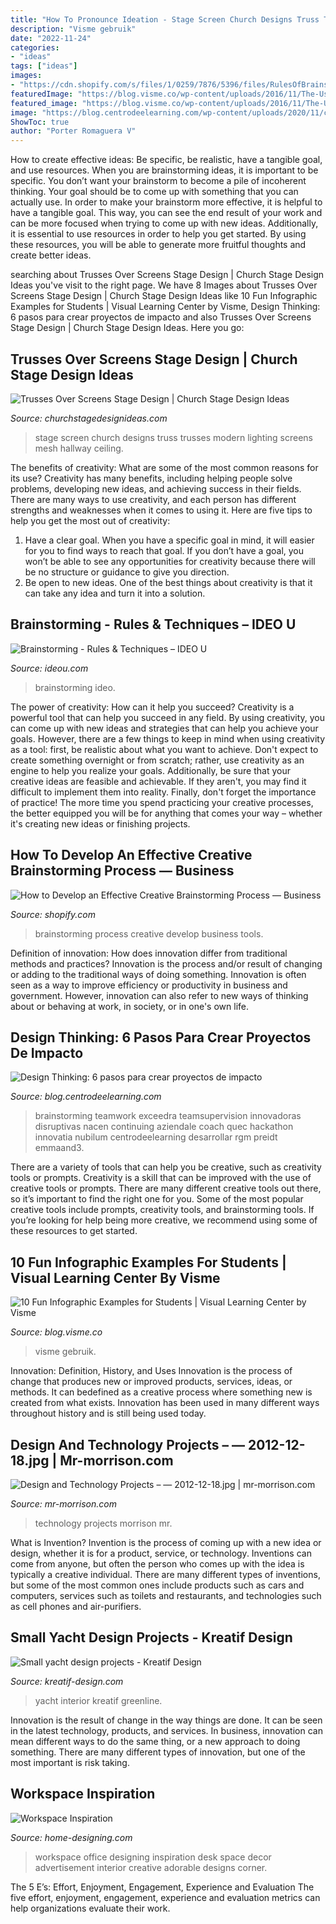 ```yaml
---
title: "How To Pronounce Ideation - Stage Screen Church Designs Truss Trusses Modern Lighting Screens Mesh Hallway Ceiling"
description: "Visme gebruik"
date: "2022-11-24"
categories:
- "ideas"
tags: ["ideas"]
images:
- "https://cdn.shopify.com/s/files/1/0259/7876/5396/files/RulesOfBrainstorming_Aug2020_Poster.jpg"
featuredImage: "https://blog.visme.co/wp-content/uploads/2016/11/The-Use-of-Social-Media-in-School-Infographic-4-199x300.png"
featured_image: "https://blog.visme.co/wp-content/uploads/2016/11/The-Use-of-Social-Media-in-School-Infographic-4-199x300.png"
image: "https://blog.centrodeelearning.com/wp-content/uploads/2020/11/conceptual-for-brainstorming-and-teamwork-WP2UY2T-1024x684.jpg"
ShowToc: true
author: "Porter Romaguera V"
---
```



How to create effective ideas: Be specific, be realistic, have a tangible goal, and use resources.
When you are brainstorming ideas, it is important to be specific. You don’t want your brainstorm to become a pile of incoherent thinking. Your goal should be to come up with something that you can actually use. In order to make your brainstorm more effective, it is helpful to have a tangible goal. This way, you can see the end result of your work and can be more focused when trying to come up with new ideas. Additionally, it is essential to use resources in order to help you get started. By using these resources, you will be able to generate more fruitful thoughts and create better ideas.

	

		
searching about Trusses Over Screens Stage Design | Church Stage Design Ideas you've visit to the right page. We have 8 Images about Trusses Over Screens Stage Design | Church Stage Design Ideas like 10 Fun Infographic Examples for Students | Visual Learning Center by Visme, Design Thinking: 6 pasos para crear proyectos de impacto and also Trusses Over Screens Stage Design | Church Stage Design Ideas. Here you go:
		
    
## Trusses Over Screens Stage Design | Church Stage Design Ideas

<img loading=lazy src="http://www.churchstagedesignideas.com/wp-content/uploads/2013/10/IMG_4307.jpg" onerror="this.onerror=null;this.src='https://tse2.mm.bing.net/th?id=OIP.9eKRub86PFQnjpSFZPQDJQHaE8&amp;pid=15.1';" alt="Trusses Over Screens Stage Design | Church Stage Design Ideas">

_Source: churchstagedesignideas.com_

>stage screen church designs truss trusses modern lighting screens mesh hallway ceiling. 

	

The benefits of creativity: What are some of the most common reasons for its use?
Creativity has many benefits, including helping people solve problems, developing new ideas, and achieving success in their fields. There are many ways to use creativity, and each person has different strengths and weaknesses when it comes to using it. Here are five tips to help you get the most out of creativity: 
1. Have a clear goal. When you have a specific goal in mind, it will easier for you to find ways to reach that goal. If you don’t have a goal, you won’t be able to see any opportunities for creativity because there will be no structure or guidance to give you direction. 
2. Be open to new ideas. One of the best things about creativity is that it can take any idea and turn it into a solution.

    
## Brainstorming - Rules &amp; Techniques – IDEO U

<img loading=lazy src="https://cdn.shopify.com/s/files/1/0259/7876/5396/files/RulesOfBrainstorming_Aug2020_Poster.jpg" onerror="this.onerror=null;this.src='https://tse4.mm.bing.net/th?id=OIP.5KH58egoTAAWroS5DhPU_AHaKe&amp;pid=15.1';" alt="Brainstorming - Rules &amp; Techniques – IDEO U">

_Source: ideou.com_

>brainstorming ideo. 

	

The power of creativity: How can it help you succeed?
Creativity is a powerful tool that can help you succeed in any field. By using creativity, you can come up with new ideas and strategies that can help you achieve your goals. However, there are a few things to keep in mind when using creativity as a tool: first, be realistic about what you want to achieve. Don't expect to create something overnight or from scratch; rather, use creativity as an engine to help you realize your goals. Additionally, be sure that your creative ideas are feasible and achievable. If they aren't, you may find it difficult to implement them into reality. Finally, don't forget the importance of practice! The more time you spend practicing your creative processes, the better equipped you will be for anything that comes your way – whether it's creating new ideas or finishing projects.

    
## How To Develop An Effective Creative Brainstorming Process — Business

<img loading=lazy src="https://cdn.shopify.com/s/files/1/0533/2089/files/brainstorming-process-2017.jpg" onerror="this.onerror=null;this.src='https://tse3.mm.bing.net/th?id=OIP.TxzxPM8gG58lDIdrISsHdgHaDG&amp;pid=15.1';" alt="How to Develop an Effective Creative Brainstorming Process — Business">

_Source: shopify.com_

>brainstorming process creative develop business tools. 

	

Definition of innovation: How does innovation differ from traditional methods and practices?
Innovation is the process and/or result of changing or adding to the traditional ways of doing something. Innovation is often seen as a way to improve efficiency or productivity in business and government. However, innovation can also refer to new ways of thinking about or behaving at work, in society, or in one's own life.

    
## Design Thinking: 6 Pasos Para Crear Proyectos De Impacto

<img loading=lazy src="https://blog.centrodeelearning.com/wp-content/uploads/2020/11/conceptual-for-brainstorming-and-teamwork-WP2UY2T-1024x684.jpg" onerror="this.onerror=null;this.src='https://tse3.mm.bing.net/th?id=OIP.VydF7XMjI1y3Y7OGI5rVIwHaE8&amp;pid=15.1';" alt="Design Thinking: 6 pasos para crear proyectos de impacto">

_Source: blog.centrodeelearning.com_

>brainstorming teamwork exceedra teamsupervision innovadoras disruptivas nacen continuing aziendale coach quec hackathon innovatia nubilum centrodeelearning desarrollar rgm preidt emmaand3. 

	

There are a variety of tools that can help you be creative, such as creativity tools or prompts.
Creativity is a skill that can be improved with the use of creative tools or prompts. There are many different creative tools out there, so it’s important to find the right one for you. Some of the most popular creative tools include prompts, creativity tools, and brainstorming tools. If you’re looking for help being more creative, we recommend using some of these resources to get started.

    
## 10 Fun Infographic Examples For Students | Visual Learning Center By Visme

<img loading=lazy src="https://blog.visme.co/wp-content/uploads/2016/11/The-Use-of-Social-Media-in-School-Infographic-4-199x300.png" onerror="this.onerror=null;this.src='https://tse4.mm.bing.net/th?id=OIP.W0I8R4NuWr6CSnK7ZyFiEgAAAA&amp;pid=15.1';" alt="10 Fun Infographic Examples for Students | Visual Learning Center by Visme">

_Source: blog.visme.co_

>visme gebruik. 

	

Innovation: Definition, History, and Uses
Innovation is the process of change that produces new or improved products, services, ideas, or methods. It can bedefined as a creative process where something new is created from what exists. Innovation has been used in many different ways throughout history and is still being used today.

    
## Design And Technology Projects – — 2012-12-18.jpg | Mr-morrison.com

<img loading=lazy src="http://mr-morrison.com/blog/wp-content/uploads/2013/02/Design-and-Technology-Projects-2012-12-1818.jpg" onerror="this.onerror=null;this.src='https://tse4.mm.bing.net/th?id=OIP.R0JMkogQuWChPOSN30AeegHaFj&amp;pid=15.1';" alt="Design and Technology Projects – — 2012-12-18.jpg | mr-morrison.com">

_Source: mr-morrison.com_

>technology projects morrison mr. 

	

What is Invention?
Invention is the process of coming up with a new idea or design, whether it is for a product, service, or technology. Inventions can come from anyone, but often the person who comes up with the idea is typically a creative individual. There are many different types of inventions, but some of the most common ones include products such as cars and computers, services such as toilets and restaurants, and technologies such as cell phones and air-purifiers.

    
## Small Yacht Design Projects - Kreatif Design

<img loading=lazy src="https://www.kreatif-design.com/wp-content/uploads/2015/11/Greenline-33-interior.jpg" onerror="this.onerror=null;this.src='https://tse3.mm.bing.net/th?id=OIP.iq2s9nsXscghCYj41HEcJgHaEK&amp;pid=15.1';" alt="Small yacht design projects - Kreatif Design">

_Source: kreatif-design.com_

>yacht interior kreatif greenline. 

	

Innovation is the result of change in the way things are done. It can be seen in the latest technology, products, and services. In business, innovation can mean different ways to do the same thing, or a new approach to doing something. There are many different types of innovation, but one of the most important is risk taking.

    
## Workspace Inspiration

<img loading=lazy src="http://cdn.home-designing.com/wp-content/uploads/2011/03/workspace-design-ideas.jpg" onerror="this.onerror=null;this.src='https://tse3.mm.bing.net/th?id=OIP.MLK1KMXReyOrGqT3JYiCvQHaEB&amp;pid=15.1';" alt="Workspace Inspiration">

_Source: home-designing.com_

>workspace office designing inspiration desk space decor advertisement interior creative adorable designs corner. 

	

The 5 E’s: Effort, Enjoyment, Engagement, Experience and Evaluation
The five effort, enjoyment, engagement, experience and evaluation metrics can help organizations evaluate their work.

